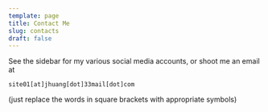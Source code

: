 ```yaml
---
template: page
title: Contact Me
slug: contacts
draft: false
---
```


See the sidebar for my various social media accounts, or shoot me an email at 

`site01[at]jhuang[dot]33mail[dot]com` 

(just replace the words in square brackets with appropriate symbols)
